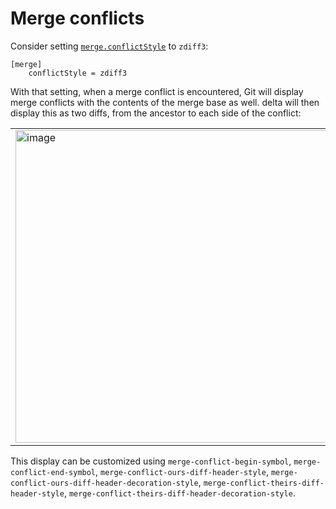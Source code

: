 # Merge conflicts

Consider setting [`merge.conflictStyle`](https://git-scm.com/docs/git-config#Documentation/git-config.txt-mergeconflictStyle) to `zdiff3`:

```gitconfig
[merge]
    conflictStyle = zdiff3
```

With that setting, when a merge conflict is encountered, Git will display merge conflicts with the contents of the merge base as well.
delta will then display this as two diffs, from the ancestor to each side of the conflict:

<table><tr><td><img width=500px src="https://user-images.githubusercontent.com/52205/144783121-bb549100-69d8-41b8-ac62-1704f1f7b43e.png" alt="image" /></td></tr></table>

This display can be customized using `merge-conflict-begin-symbol`, `merge-conflict-end-symbol`, `merge-conflict-ours-diff-header-style`, `merge-conflict-ours-diff-header-decoration-style`, `merge-conflict-theirs-diff-header-style`, `merge-conflict-theirs-diff-header-decoration-style`.
